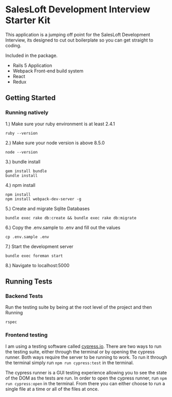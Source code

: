 # SalesLoft Development Interview Starter Kit

This application is a jumping off point for the SalesLoft Development Interview,
its designed to cut out boilerplate so you can get straight to coding.

Included in the package.

- Rails 5 Application
- Webpack Front-end build system
- React
- Redux

## Getting Started

### Running natively

1.) Make sure your ruby environment is at least 2.4.1
```
ruby --version
```
2.) Make sure your node version is above 8.5.0
```
node --version
```
3.) bundle install
```
gem install bundle
bundle install
```
4.) npm install
```
npm install
npm install webpack-dev-server -g
```
5.) Create and migrate Sqlite Databases
```
bundle exec rake db:create && bundle exec rake db:migrate
```
6.) Copy the .env.sample to .env and fill out the values
```
cp .env.sample .env
```
7.) Start the development server
```
bundle exec foreman start
```
8.) Navigate to localhost:5000

## Running Tests

### Backend Tests

Run the testing suite by being at the root level of the project and then Running
```
rspec
```

### Frontend testing

I am using a testing software called [cypress.io](https://www.cypress.io/). There are two ways to run the testing suite, either through the terminal or by opening the cypress runner. Both ways require the server to be running to work. To run it through the terminal simply run `npm run cypress:test` in the terminal.

The cypress runner is a GUI testing experience allowing you to see the state of the DOM as the tests are run. In order to open the cypress runner, run `npm run cypress:open` in the terminal. From there you can either choose to run a single file at a time or all of the files at once. 
